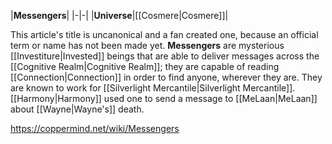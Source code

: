 |**Messengers**|
|-|-|
|**Universe**|[[Cosmere\|Cosmere]]|

This article's title is uncanonical and a fan created one, because an official term or name has not been made yet.
**Messengers** are mysterious [[Investiture\|Invested]] beings that are able to deliver messages across the [[Cognitive Realm\|Cognitive Realm]]; they are capable of reading [[Connection\|Connection]] in order to find anyone, wherever they are. They are known to work for [[Silverlight Mercantile\|Silverlight Mercantile]].
[[Harmony\|Harmony]] used one to send a message to [[MeLaan\|MeLaan]] about [[Wayne\|Wayne's]] death.




https://coppermind.net/wiki/Messengers